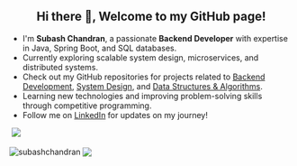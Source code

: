 <h2 align="center">Hi there 👋, Welcome to my GitHub page!</h2>

<ul>
  <li>I'm <b>Subash Chandran</b>, a passionate <b>Backend Developer</b> with expertise in Java, Spring Boot, and SQL databases.</li>
  <li>Currently exploring scalable system design, microservices, and distributed systems.</li>
  <li>Check out my GitHub repositories for projects related to <a href="#">Backend Development</a>, <a href="#">System Design</a>, and <a href="#">Data Structures & Algorithms</a>.</li>
  <li>Learning new technologies and improving problem-solving skills through competitive programming.</li>
  <li>Follow me on <a href="https://www.linkedin.com/in/Subash-chandran0/">LinkedIn</a> for updates on my journey!</li>
</ul>

&nbsp;![](https://komarev.com/ghpvc/?username=subashchandran&color=brightgreen)

<p>
  <img align="center" src="https://github-readme-stats.vercel.app/api?username=subashchandran&show_icons=true&locale=en" alt="subashchandran" />
  <img align="center" src="https://github-readme-stats.vercel.app/api/top-langs/?username=subashchandran&layout=compact&hide_border=true&&langs_count=10&show_icons=true&theme=transparent" />
</p>
